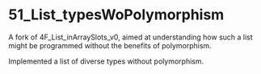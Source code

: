# 51_List_typesWoPolymorphism

A fork of 4F_List_inArraySlots_v0, aimed at understanding how such a list might be programmed without the benefits of polymorphism.

Implemented a list of diverse types without polymorphism.
